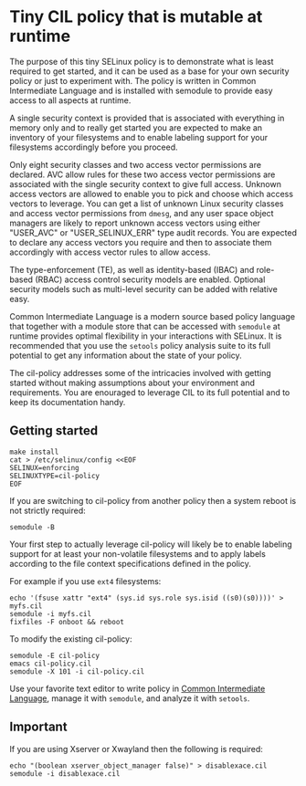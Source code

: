 # Tiny CIL policy that is mutable at runtime

The purpose of this tiny SELinux policy is to demonstrate what is
least required to get started, and it can be used as a base for your
own security policy or just to experiment with. The policy is written
in Common Intermediate Language and is installed with semodule to
provide easy access to all aspects at runtime.

A single security context is provided that is associated with
everything in memory only and to really get started you are expected
to make an inventory of your filesystems and to enable labeling
support for your filesystems accordingly before you proceed.

Only eight security classes and two access vector permissions are
declared. AVC allow rules for these two access vector permissions are
associated with the single security context to give full access.
Unknown access vectors are allowed to enable you to pick and choose
which access vectors to leverage. You can get a list of unknown Linux
security classes and access vector permissions from `dmesg`, and any
user space object managers are likely to report unknown access vectors
using either "USER_AVC" or "USER_SELINUX_ERR" type audit records. You
are expected to declare any access vectors you require and then to
associate them accordingly with access vector rules to allow access.

The type-enforcement (TE), as well as identity-based (IBAC) and
role-based (RBAC) access control security models are enabled. Optional
security models such as multi-level security can be added with
relative easy.

Common Intermediate Language is a modern source based policy language
that together with a module store that can be accessed with `semodule`
at runtime provides optimal flexibility in your interactions with
SELinux. It is recommended that you use the `setools` policy analysis
suite to its full potential to get any information about the state of
your policy.

The cil-policy addresses some of the intricacies involved with getting
started without making assumptions about your environment and
requirements. You are enouraged to leverage CIL to its full potential
and to keep its documentation handy.

## Getting started

```
make install
cat > /etc/selinux/config <<EOF
SELINUX=enforcing
SELINUXTYPE=cil-policy
EOF
```

If you are switching to cil-policy from another policy then a system
reboot is not strictly required:

```
semodule -B
```

Your first step to actually leverage cil-policy will likely be to
enable labeling support for at least your non-volatile filesystems
and to apply labels according to the file context specifications
defined in the policy.

For example if you use `ext4` filesystems:

```
echo '(fsuse xattr "ext4" (sys.id sys.role sys.isid ((s0)(s0))))' > myfs.cil
semodule -i myfs.cil
fixfiles -F onboot && reboot
```

To modify the existing cil-policy:

```
semodule -E cil-policy
emacs cil-policy.cil
semodule -X 101 -i cil-policy.cil
```

Use your favorite text editor to write policy in [Common Intermediate Language](https://github.com/SELinuxProject/selinux/blob/master/secilc/docs/README.md),
manage it with `semodule`, and analyze it with `setools`.

## Important

If you are using Xserver or Xwayland then the following is required:

```
echo "(boolean xserver_object_manager false)" > disablexace.cil
semodule -i disablexace.cil
```
